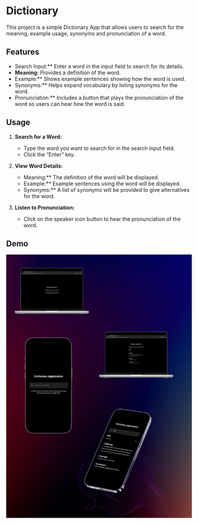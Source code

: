 # Dictionary

This project is a simple Dictionary App that allows users to search for the meaning, example usage, synonyms and pronunciation of a word.

## Features

- Search Input:** Enter a word in the input field to search for its details.
- **Meaning:** Provides a definition of the word.
- Example:** Shows example sentences showing how the word is used.
- Synonyms:** Helps expand vocabulary by listing synonyms for the word.
- Pronunciation:** Includes a button that plays the pronunciation of the word so users can hear how the word is said.

## Usage

1. **Search for a Word:**
   - Type the word you want to search for in the search input field.
   - Click the “Enter” key.

2. **View Word Details:**
   - Meaning:** The definition of the word will be displayed.
   - Example:** Example sentences using the word will be displayed.
   - Synonyms:** A list of synonyms will be provided to give alternatives for the word.

3. **Listen to Pronunciation:**
   - Click on the speaker icon button to hear the pronunciation of the word.

## Demo

![Dictionary App Image](https://github.com/BGWEB08/README.md-IMAGES/blob/main/JavaScript%20Trials/Dictionary/dictionary-img.png?raw=true)


